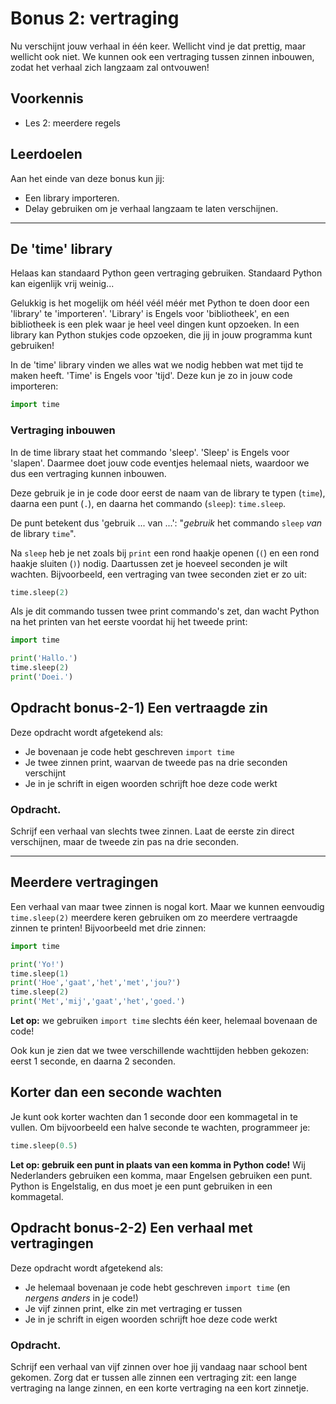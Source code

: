 # Bonus 2: vertraging

Nu verschijnt jouw verhaal in één keer. Wellicht vind je dat prettig, maar wellicht ook niet. We kunnen ook een vertraging tussen zinnen inbouwen, zodat het verhaal zich langzaam zal ontvouwen!

## Voorkennis

* Les 2: meerdere regels

## Leerdoelen

Aan het einde van deze bonus kun jij:

* Een library importeren.
* Delay gebruiken om je verhaal langzaam te laten verschijnen.

****



## De 'time' library

Helaas kan standaard Python geen vertraging gebruiken. Standaard Python kan eigenlijk vrij weinig...

Gelukkig is het mogelijk om héél véél méér met Python te doen door een 'library' te 'importeren'. 'Library' is Engels voor 'bibliotheek', en een bibliotheek is een plek waar je heel veel dingen kunt opzoeken. In een library kan Python stukjes code opzoeken, die jij in jouw programma kunt gebruiken!

In de 'time' library vinden we alles wat we nodig hebben wat met tijd te maken heeft. 'Time' is Engels voor 'tijd'. Deze kun je zo in jouw code importeren:

```python
import time
```


### Vertraging inbouwen

In de time library staat het commando 'sleep'. 'Sleep' is Engels voor 'slapen'. Daarmee doet jouw code eventjes helemaal niets, waardoor we dus een vertraging kunnen inbouwen.

Deze gebruik je in je code door eerst de naam van de library te typen (`time`), daarna een punt (`.`), en daarna het commando (`sleep`): `time.sleep`.

De punt betekent dus 'gebruik ... van ...': "*gebruik* het commando `sleep` *van* de library `time`".

Na `sleep` heb je net zoals bij `print` een rond haakje openen (`(`) en een rond haakje sluiten (`)`) nodig. Daartussen zet je hoeveel seconden je wilt wachten. Bijvoorbeeld, een vertraging van twee seconden ziet er zo uit:

```python
time.sleep(2)
```

Als je dit commando tussen twee print commando's zet, dan wacht Python na het printen van het eerste voordat hij het tweede print:

```python
import time

print('Hallo.')
time.sleep(2)
print('Doei.')
```


## Opdracht bonus-2-1\) Een vertraagde zin

Deze opdracht wordt afgetekend als:

* Je bovenaan je code hebt geschreven `import time`
* Je twee zinnen print, waarvan de tweede pas na drie seconden verschijnt
* Je in je schrift in eigen woorden schrijft hoe deze code werkt

### Opdracht.

Schrijf een verhaal van slechts twee zinnen. Laat de eerste zin direct verschijnen, maar de tweede zin pas na drie seconden.




****

## Meerdere vertragingen

Een verhaal van maar twee zinnen is nogal kort. Maar we kunnen eenvoudig `time.sleep(2)` meerdere keren gebruiken om zo meerdere vertraagde zinnen te printen! Bijvoorbeeld met drie zinnen:


```python
import time

print('Yo!')
time.sleep(1)
print('Hoe','gaat','het','met','jou?')
time.sleep(2)
print('Met','mij','gaat','het','goed.')
```

**Let op:** we gebruiken `import time` slechts één keer, helemaal bovenaan de code!

Ook kun je zien dat we twee verschillende wachttijden hebben gekozen: eerst 1 seconde, en daarna 2 seconden.

## Korter dan een seconde wachten

Je kunt ook korter wachten dan 1 seconde door een kommagetal in te vullen. Om bijvoorbeeld een halve seconde te wachten, programmeer je:

```python
time.sleep(0.5)
```

**Let op: gebruik een punt in plaats van een komma in Python code!** Wij Nederlanders gebruiken een komma, maar Engelsen gebruiken een punt. Python is Engelstalig, en dus moet je een punt gebruiken in een kommagetal.




## Opdracht bonus-2-2\) Een verhaal met vertragingen

Deze opdracht wordt afgetekend als:

* Je helemaal bovenaan je code hebt geschreven `import time` (en _nergens anders_ in je code!)
* Je vijf zinnen print, elke zin met vertraging er tussen
* Je in je schrift in eigen woorden schrijft hoe deze code werkt

### Opdracht.

Schrijf een verhaal van vijf zinnen over hoe jij vandaag naar school bent gekomen. Zorg dat er tussen alle zinnen een vertraging zit: een lange vertraging na lange zinnen, en een korte vertraging na een kort zinnetje.


